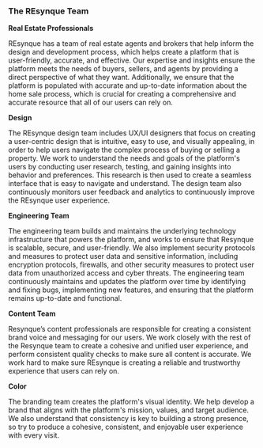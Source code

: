 ### The REsynque Team

**Real Estate Professionals** 

REsynque has a team of real estate agents and brokers that help inform the design and development process, which helps create a platform that is user-friendly, accurate, and effective. Our expertise and insights ensure the platform meets the needs of buyers, sellers, and agents by providing a direct perspective of what they want.
Additionally, we ensure that the platform is populated with accurate and up-to-date information about the home sale process, which is crucial for creating a comprehensive and accurate resource that all of our users can rely on.

**Design**

The REsynque design team includes UX/UI designers that focus on creating a user-centric design that is intuitive, easy to use, and visually appealing, in order to help users navigate the complex process of buying or selling a property.
We work to understand the needs and goals of the platform's users by conducting user research, testing, and gaining insights into behavior and preferences. This research is then used to create a seamless interface that is easy to navigate and understand. The design team also continuously monitors user feedback and analytics to continuously improve the REsynque user experience.

**Engineering Team**

The engineering team builds and maintains the underlying technology infrastructure that powers the platform, and works to ensure that Resynque is scalable, secure, and user-friendly. We also implement security protocols and measures to protect user data and sensitive information, including encryption protocols, firewalls, and other security measures to protect user data from unauthorized access and cyber threats.
The engineering team continuously maintains and updates the platform over time by identifying and fixing bugs, implementing new features, and ensuring that the platform remains up-to-date and functional.

**Content Team** 

Resynque’s content professionals are responsible for creating a consistent brand voice and messaging for our users. We work closely with the rest of the Resynque team to create a cohesive and unified user experience, and perform consistent quality checks to make sure all content is accurate. We work hard to make sure REsynque is creating a reliable and trustworthy experience that users can rely on.

**Color**

The branding team creates the platform's visual identity. We help develop a brand that aligns with the platform's mission, values, and target audience. We also understand that consistency is key to building a strong presence, so try to produce a cohesive, consistent, and enjoyable user experience with every visit.
